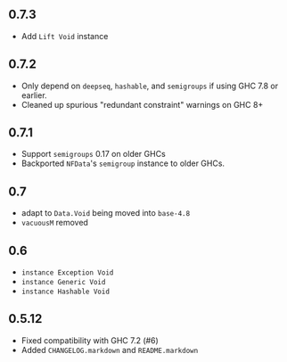 0.7.3
-----
* Add `Lift Void` instance

0.7.2
-----
* Only depend on `deepseq`, `hashable`, and `semigroups` if using GHC 7.8 or earlier.
* Cleaned up spurious "redundant constraint" warnings on GHC 8+

0.7.1
-----
* Support `semigroups` 0.17 on older GHCs
* Backported `NFData`'s `semigroup` instance to older GHCs.

0.7
---
* adapt to `Data.Void` being moved into `base-4.8`
* `vacuousM` removed

0.6
---
* `instance Exception Void`
* `instance Generic Void`
* `instance Hashable Void`

0.5.12
------
* Fixed compatibility with GHC 7.2 (#6)
* Added `CHANGELOG.markdown` and `README.markdown`
